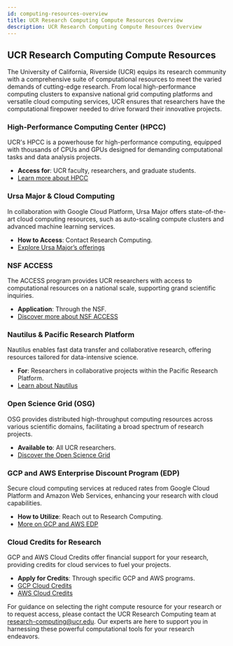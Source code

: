 ```yaml
---
id: computing-resources-overview
title: UCR Research Computing Compute Resources Overview
description: UCR Research Computing Compute Resources Overview
---
```


## UCR Research Computing Compute Resources

The University of California, Riverside (UCR) equips its research community with a comprehensive suite of computational resources to meet the varied demands of cutting-edge research. From local high-performance computing clusters to expansive national grid computing platforms and versatile cloud computing services, UCR ensures that researchers have the computational firepower needed to drive forward their innovative projects.

### High-Performance Computing Center (HPCC)

UCR's HPCC is a powerhouse for high-performance computing, equipped with thousands of CPUs and GPUs designed for demanding computational tasks and data analysis projects.

- **Access for**: UCR faculty, researchers, and graduate students.
- [Learn more about HPCC](HPCC.md)

### Ursa Major & Cloud Computing

In collaboration with Google Cloud Platform, Ursa Major offers state-of-the-art cloud computing resources, such as auto-scaling compute clusters and advanced machine learning services.

- **How to Access**: Contact Research Computing.
- [Explore Ursa Major’s offerings](ursa_major.md)

### NSF ACCESS

The ACCESS program provides UCR researchers with access to computational resources on a national scale, supporting grand scientific inquiries.

- **Application**: Through the NSF.
- [Discover more about NSF ACCESS](nsf_access.md)

### Nautilus & Pacific Research Platform

Nautilus enables fast data transfer and collaborative research, offering resources tailored for data-intensive science.

- **For**: Researchers in collaborative projects within the Pacific Research Platform.
- [Learn about Nautilus](Nautilus.md)

### Open Science Grid (OSG)

OSG provides distributed high-throughput computing resources across various scientific domains, facilitating a broad spectrum of research projects.

- **Available to**: All UCR researchers.
- [Discover the Open Science Grid](open_science_grid.md)

### GCP and AWS Enterprise Discount Program (EDP)

Secure cloud computing services at reduced rates from Google Cloud Platform and Amazon Web Services, enhancing your research with cloud capabilities.

- **How to Utilize**: Reach out to Research Computing.
- [More on GCP and AWS EDP](gcp_aws_edp.md)

### Cloud Credits for Research

GCP and AWS Cloud Credits offer financial support for your research, providing credits for cloud services to fuel your projects.

- **Apply for Credits**: Through specific GCP and AWS programs.
- [GCP Cloud Credits](GCP_and_AWS_Cloud_Credits.md)
- [AWS Cloud Credits](GCP_and_AWS_Cloud_Credits.md)

For guidance on selecting the right compute resource for your research or to request access, please contact the UCR Research Computing team at research-computing@ucr.edu. Our experts are here to support you in harnessing these powerful computational tools for your research endeavors.
